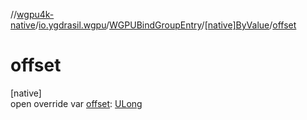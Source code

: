 //[wgpu4k-native](../../../../index.md)/[io.ygdrasil.wgpu](../../index.md)/[WGPUBindGroupEntry](../index.md)/[[native]ByValue](index.md)/[offset](offset.md)

# offset

[native]\
open override var [offset](offset.md): [ULong](https://kotlinlang.org/api/core/kotlin-stdlib/kotlin/-u-long/index.html)